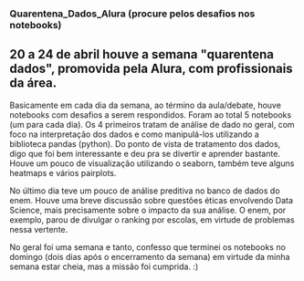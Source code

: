 ### Quarentena_Dados_Alura (procure pelos desafios nos notebooks)
## 20 a 24 de abril houve a semana "quarentena dados", promovida pela Alura, com profissionais da área.

Basicamente em cada dia da semana, ao término da aula/debate, houve notebooks com desafios a serem respondidos. Foram ao total 5 notebooks (um para cada dia). Os 4 primeiros tratam de análise de dado no geral, com foco na interpretação dos dados e como manipulá-los utilizando a biblioteca pandas (python). Do ponto de vista de tratamento dos dados, digo que foi bem interessante e deu pra se divertir e aprender bastante. Houve um pouco de visualização utilizando o seaborn, também teve alguns heatmaps e vários pairplots. 

No último dia teve um pouco de análise preditiva no banco de dados do enem. Houve uma breve discussão sobre questões éticas envolvendo Data Science, mais precisamente sobre o impacto da sua análise. O enem, por exemplo, parou de divulgar o ranking por escolas, em virtude de problemas nessa vertente. 

No geral foi uma semana e tanto, confesso que terminei os notebooks no domingo (dois dias após o encerramento da semana) em virtude da minha semana estar cheia, mas a missão foi cumprida. :)
